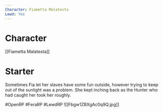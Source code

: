 ```yaml
---
Character: Fiametta Malatesta
Lewd: Yes
---
```

# Character
[[Fiametta Malatesta]]

# Starter
Sometimes Fia let her slaves have some fun outside, however trying to keep out of the sunlight was a problem. She kept inching back as the Hunter who had caught her took her roughly.  

#OpenRP #FeraRP #LewdRP 
![[Fbgw1ZBXgAc0q9Q.jpg]]